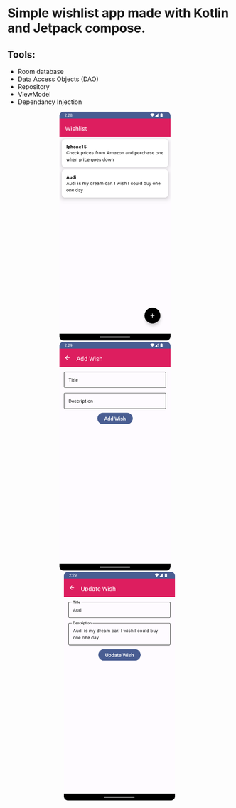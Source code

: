 # Simple wishlist app made with Kotlin and Jetpack compose.

## Tools:
- Room database
- Data Access Objects (DAO)
- Repository
- ViewModel
- Dependancy Injection

<p align="center">
  <img src="./screenshots/Screenshot_20240222_022858.png" alt="Image 1" width="250" style="display: inline-block; margin-right: 20px;">
  <img src="./screenshots/Screenshot_20240222_022957.png" alt="Image 2" width="250" style="display: inline-block; margin-right: 20px;">
  <img src="./screenshots/Screenshot_20240222_022936.png" alt="Image 2" width="250" style="display: inline-block;">
</p>
